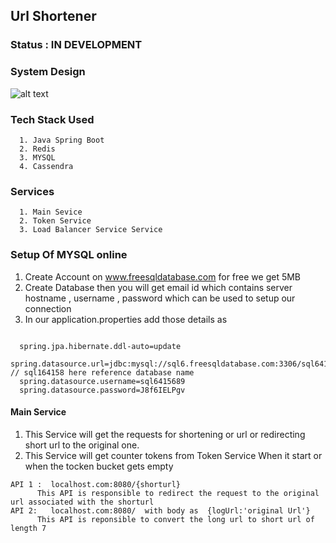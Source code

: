 ## Url Shortener

### Status : IN DEVELOPMENT


### System Design 

![alt text](https://www.linkpicture.com/q/url-shortener-system-design.png)


### Tech Stack Used
```
  1. Java Spring Boot
  2. Redis
  3. MYSQL
  4. Cassendra
```

### Services 

```
  1. Main Sevice
  2. Token Service
  3. Load Balancer Service Service
```

### Setup Of MYSQL online
1. Create Account on www.freesqldatabase.com  for free we get 5MB
2. Create Database then you will get email id which contains server hostname , username , password which can be used to 
    setup our connection
3. In our application.properties add those details as

```

  spring.jpa.hibernate.ddl-auto=update
  spring.datasource.url=jdbc:mysql://sql6.freesqldatabase.com:3306/sql6415689    // sql164158 here reference database name
  spring.datasource.username=sql6415689
  spring.datasource.password=J8f6IELPgv

```
#### Main Service
  1. This Service will get the requests for shortening or url or redirecting short url to the original one.
  2. This Service will get counter tokens from Token Service When it start or when the tocken bucket gets empty
```
API 1 :  localhost.com:8080/{shorturl}
      This API is responsible to redirect the request to the original url associated with the shorturl
API 2:   localhost.com:8080/  with body as  {logUrl:'original Url'}
      This API is reponsible to convert the long url to short url of length 7
```



